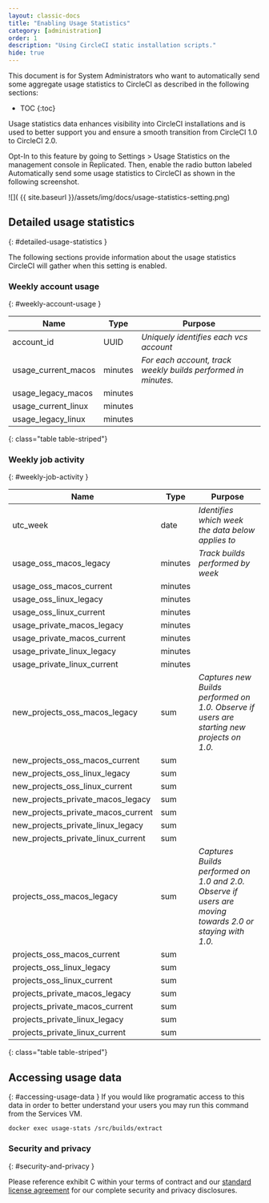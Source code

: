 ```yaml
---
layout: classic-docs
title: "Enabling Usage Statistics"
category: [administration]
order: 1
description: "Using CircleCI static installation scripts."
hide: true
---
```


This document is for System Administrators who want to automatically send some aggregate usage statistics to CircleCI as described in the following sections:

* TOC
{:toc}

Usage statistics data enhances visibility into CircleCI installations and is used to better support you and ensure a smooth transition from CircleCI 1.0 to CircleCI 2.0.

Opt-In to this feature by going to Settings > Usage Statistics on the management console in Replicated. Then, enable the radio button labeled Automatically send some usage statistics to CircleCI as shown in the following screenshot.

![](  {{ site.baseurl }}/assets/img/docs/usage-statistics-setting.png)

## Detailed usage statistics
{: #detailed-usage-statistics }

The following sections provide information about the usage statistics CircleCI will gather when this setting is enabled.

### Weekly account usage
{: #weekly-account-usage }

| **Name** | **Type**  | **Purpose** |
|  ------- | ------ | ------ |
| account_id | UUID	| _Uniquely identifies each vcs account_ |
| usage_current_macos | minutes | _For each account, track weekly builds performed in minutes._ |
| usage_legacy_macos | minutes |	 |
| usage_current_linux | minutes |  |
| usage_legacy_linux | minutes |  |
{: class="table table-striped"}

### Weekly job activity
{: #weekly-job-activity }

| **Name** | **Type**  | **Purpose** |
|  ------- | ------ | ------ |
| utc_week | date | 	_Identifies which week the data below applies to_ |
| usage_oss_macos_legacy | 	minutes | 	_Track builds performed by week_ |
| usage_oss_macos_current | 	minutes	  |  |
| usage_oss_linux_legacy | 	minutes	  |  |
| usage_oss_linux_current | 	minutes	  |  |
| usage_private_macos_legacy | 	minutes	  |  |
| usage_private_macos_current | 	minutes	  |  |
| usage_private_linux_legacy | 	minutes	  |  |
| usage_private_linux_current | 	minutes	  |  |
| new_projects_oss_macos_legacy | 	sum	 | _Captures new Builds performed on 1.0. Observe if users are starting new projects on 1.0._ |
| new_projects_oss_macos_current | 	sum	  |  |
| new_projects_oss_linux_legacy | 	sum	  |  |
| new_projects_oss_linux_current | 	sum	  |  |
| new_projects_private_macos_legacy | 	sum	  |  |
| new_projects_private_macos_current | 	sum	  |  |
| new_projects_private_linux_legacy | 	sum	  |  |
| new_projects_private_linux_current | 	sum	  |  |
| projects_oss_macos_legacy | 	sum	  |  _Captures Builds performed on 1.0 and 2.0. Observe if users are moving towards 2.0 or staying with 1.0._ |
| projects_oss_macos_current | 	sum	  |  |
| projects_oss_linux_legacy	 | 	sum	  |  |
| projects_oss_linux_current | 	sum	  |  |
| projects_private_macos_legacy | 	sum	  |  |
| projects_private_macos_current | 	sum	  |  |
| projects_private_linux_legacy | 	sum	  |  |
| projects_private_linux_current | 	sum	  |  |
{: class="table table-striped"}

## Accessing usage data
{: #accessing-usage-data }
If you would like programatic access to this data in order to better understand your users you may run this command from the Services VM.

`docker exec usage-stats /src/builds/extract`

### Security and privacy
{: #security-and-privacy }

Please reference exhibit C within your terms of contract and our [standard license agreement](https://circleci.com/legal/enterprise-license-agreement/) for our complete security and privacy disclosures.
